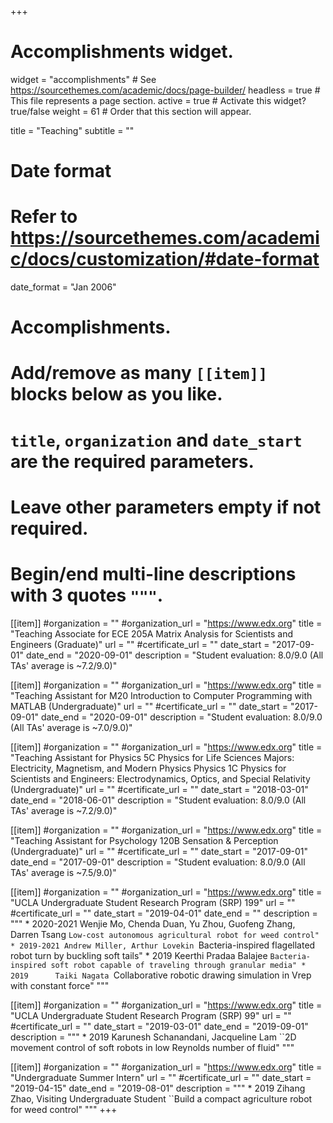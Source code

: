 +++
# Accomplishments widget.
widget = "accomplishments"  # See https://sourcethemes.com/academic/docs/page-builder/
headless = true  # This file represents a page section.
active = true  # Activate this widget? true/false
weight = 61  # Order that this section will appear.

title = "Teaching"
subtitle = ""

# Date format
#   Refer to https://sourcethemes.com/academic/docs/customization/#date-format
date_format = "Jan 2006"

# Accomplishments.
#   Add/remove as many `[[item]]` blocks below as you like.
#   `title`, `organization` and `date_start` are the required parameters.
#   Leave other parameters empty if not required.
#   Begin/end multi-line descriptions with 3 quotes `"""`.


[[item]]
  #organization = ""
  #organization_url = "https://www.edx.org"
  title = "Teaching Associate for ECE 205A Matrix Analysis for Scientists and Engineers (Graduate)"
  url = ""
  #certificate_url = ""
  date_start = "2017-09-01"
  date_end = "2020-09-01"
  description = "Student evaluation: 8.0/9.0 (All TAs' average is ~7.2/9.0)"  

[[item]]
  #organization = ""
  #organization_url = "https://www.edx.org"
  title = "Teaching Assistant for M20 Introduction to Computer Programming with MATLAB (Undergraduate)"
  url = ""
  #certificate_url = ""
  date_start = "2017-09-01"
  date_end = "2020-09-01"
  description = "Student evaluation: 8.0/9.0 (All TAs' average is ~7.0/9.0)" 

[[item]]
  #organization = ""
  #organization_url = "https://www.edx.org"
  title = "Teaching Assistant for Physics 5C Physics for Life Sciences Majors: Electricity, Magnetism, and Modern Physics Physics 1C Physics for Scientists and Engineers: Electrodynamics, Optics, and Special Relativity (Undergraduate)"
  url = ""
  #certificate_url = ""
  date_start = "2018-03-01"
  date_end = "2018-06-01"
  description = "Student evaluation: 8.0/9.0 (All TAs' average is ~7.2/9.0)" 

  [[item]]
  #organization = ""
  #organization_url = "https://www.edx.org"
  title = "Teaching Assistant for Psychology 120B Sensation & Perception (Undergraduate)"
  url = ""
  #certificate_url = ""
  date_start = "2017-09-01"
  date_end = "2017-09-01"
  description = "Student evaluation: 8.0/9.0 (All TAs' average is ~7.5/9.0)" 

  [[item]]
  #organization = ""
  #organization_url = "https://www.edx.org"
  title = "UCLA Undergraduate Student Research Program (SRP) 199"
  url = ""
  #certificate_url = ""
  date_start = "2019-04-01"
  date_end = ""
  description = """
    * 2020-2021 Wenjie Mo,  Chenda Duan, Yu Zhou, Guofeng Zhang, Darren Tsang
                ``Low-cost autonomous agricultural robot for weed control"
    * 2019-2021 Andrew Miller, Arthur Lovekin
                ``Bacteria-inspired flagellated robot turn by buckling  soft tails"
    * 2019      Keerthi Pradaa Balajee
                ``Bacteria-inspired soft robot capable of traveling through granular media"
    * 2019      Taiki Nagata
                ``Collaborative robotic drawing simulation in Vrep with constant force"
  """ 

  [[item]]
  #organization = ""
  #organization_url = "https://www.edx.org"
  title = "UCLA Undergraduate Student Research Program (SRP) 99"
  url = ""
  #certificate_url = ""
  date_start = "2019-03-01"
  date_end = "2019-09-01"
  description = """
    * 2019      Karunesh Schanandani, Jacqueline Lam
                ``2D movement control of soft robots in low Reynolds number of fluid"
  """

  [[item]]
  #organization = ""
  #organization_url = "https://www.edx.org"
  title = "Undergraduate Summer Intern"
  url = ""
  #certificate_url = ""
  date_start = "2019-04-15"
  date_end = "2019-08-01"
  description = """
    * 2019      Zihang Zhao, Visiting Undergraduate Student
                ``Build a compact agriculture robot for weed control"
  """
+++
